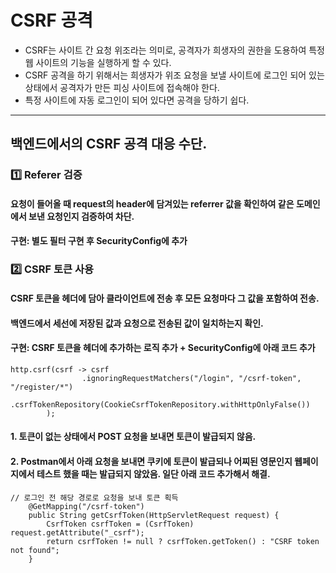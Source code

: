# CSRF 공격
- CSRF는 사이트 간 요청 위조라는 의미로, 공격자가 희생자의 권한을 도용하여 특정 웹 사이트의 기능을 실행하게 할 수 있다.
- CSRF 공격을 하기 위해서는 희생자가 위조 요청을 보낼 사이트에 로그인 되어 있는 상태에서 공격자가 만든 피싱 사이트에 접속해야 한다.
- 특정 사이트에 자동 로그인이 되어 있다면 공격을 당하기 쉽다.

---

## 백엔드에서의 CSRF 공격 대응 수단.
### 1️⃣ Referer 검증
#### 요청이 들어올 때 request의 header에 담겨있는 referrer 값을 확인하여 같은 도메인에서 보낸 요청인지 검증하여 차단.
#### 구현: 별도 필터 구현 후 SecurityConfig에 추가

### 2️⃣ CSRF 토큰 사용
#### CSRF 토큰을 헤더에 담아 클라이언트에 전송 후 모든 요청마다 그 값을 포함하여 전송.
#### 백엔드에서 세선에 저장된 값과 요청으로 전송된 값이 일치하는지 확인.
#### 구현: CSRF 토큰을 헤더에 추가하는 로직 추가 + SecurityConfig에 아래 코드 추가

```
http.csrf(csrf -> csrf
                .ignoringRequestMatchers("/login", "/csrf-token", "/register/*")
                .csrfTokenRepository(CookieCsrfTokenRepository.withHttpOnlyFalse())
        );
```

#### 1. 토큰이 없는 상태에서 POST 요청을 보내면 토큰이 발급되지 않음.
#### 2. Postman에서 아래 요청을 보내면 쿠키에 토큰이 발급되나 어찌된 영문인지 웹페이지에서 테스트 했을 때는 발급되지 않았음. 일단 아래 코드 추가해서 해결.
```
// 로그인 전 해당 경로로 요청을 보내 토큰 획득
    @GetMapping("/csrf-token")
    public String getCsrfToken(HttpServletRequest request) {
        CsrfToken csrfToken = (CsrfToken) request.getAttribute("_csrf");
        return csrfToken != null ? csrfToken.getToken() : "CSRF token not found";
    }
```